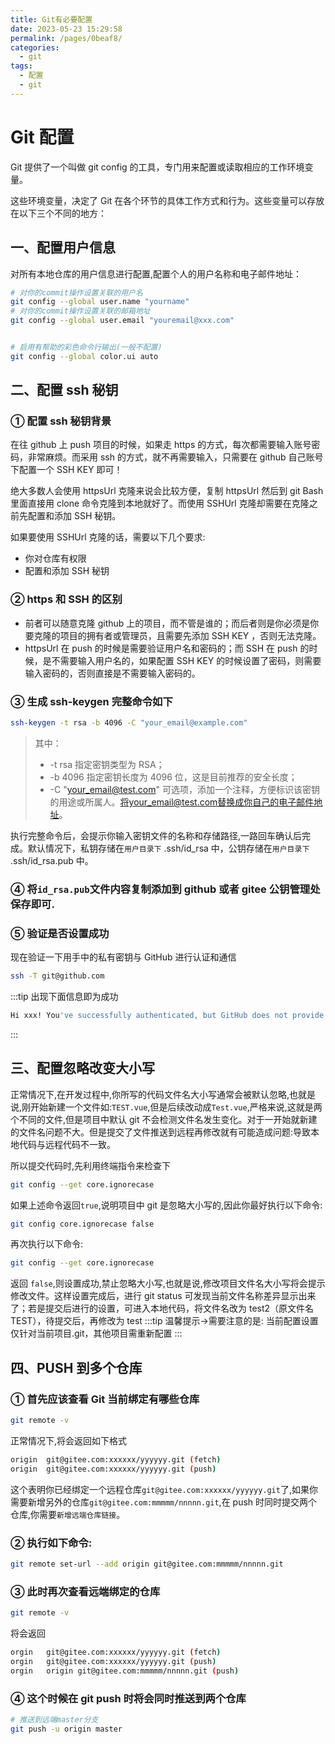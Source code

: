 ```yaml
---
title: Git有必要配置
date: 2023-05-23 15:29:58
permalink: /pages/0beaf8/
categories:
  - git
tags:
  - 配置
  - git
---
```


# Git 配置

Git 提供了一个叫做 git config 的工具，专门用来配置或读取相应的工作环境变量。

这些环境变量，决定了 Git 在各个环节的具体工作方式和行为。这些变量可以存放在以下三个不同的地方：

## 一、配置用户信息

对所有本地仓库的用户信息进行配置,配置个人的用户名称和电子邮件地址：

```bash
# 对你的commit操作设置关联的用户名
git config --global user.name "yourname"
# 对你的commit操作设置关联的邮箱地址
git config --global user.email "youremail@xxx.com"


# 启用有帮助的彩色命令行输出(一般不配置)
git config --global color.ui auto
```

## 二、配置 ssh 秘钥

### ① 配置 ssh 秘钥背景

在往 github 上 push 项目的时候，如果走 https 的方式，每次都需要输入账号密码，非常麻烦。而采用 ssh 的方式，就不再需要输入，只需要在 github 自己账号下配置一个 SSH KEY 即可！

绝大多数人会使用 httpsUrl 克隆来说会比较方便，复制 httpsUrl 然后到 git Bash 里面直接用 clone 命令克隆到本地就好了。而使用 SSHUrl 克隆却需要在克隆之前先配置和添加 SSH 秘钥。

如果要使用 SSHUrl 克隆的话，需要以下几个要求:

- 你对仓库有权限
- 配置和添加 SSH 秘钥

### ② https 和 SSH 的区别

- 前者可以随意克隆 github 上的项目，而不管是谁的；而后者则是你必须是你要克隆的项目的拥有者或管理员，且需要先添加 SSH KEY ，否则无法克隆。
- httpsUrl 在 push 的时候是需要验证用户名和密码的；而 SSH 在 push 的时候，是不需要输入用户名的，如果配置 SSH KEY 的时候设置了密码，则需要输入密码的，否则直接是不需要输入密码的。

### ③ 生成 ssh-keygen 完整命令如下

```bash
ssh-keygen -t rsa -b 4096 -C "your_email@example.com"
```

> 其中：
>
> - -t rsa 指定密钥类型为 RSA；
> - -b 4096 指定密钥长度为 4096 位，这是目前推荐的安全长度；
> - -C "your_email@test.com" 可选项，添加一个注释，方便标识该密钥的用途或所属人。将your_email@test.com替换成你自己的电子邮件地址。

执行完整命令后，会提示你输入密钥文件的名称和存储路径,一路回车确认后完成。默认情况下，私钥存储在`用户目录下` .ssh/id_rsa 中，公钥存储在`用户目录下` .ssh/id_rsa.pub 中。

<!-- 配置到github或者gitee -->

### ④ 将`id_rsa.pub`文件内容复制添加到 github 或者 gitee 公钥管理处保存即可.

### ⑤ 验证是否设置成功

现在验证一下用手中的私有密钥与 GitHub 进行认证和通信

```bash
ssh -T git@github.com
```

:::tip 出现下面信息即为成功

```bash
Hi xxx! You've successfully authenticated, but GitHub does not provide shell access.
```

:::

## 三、配置忽略改变大小写

正常情况下,在开发过程中,你所写的代码文件名大小写通常会被默认忽略,也就是说,刚开始新建一个文件如:`TEST.vue`,但是后续改动成`Test.vue`,严格来说,这就是两个不同的文件,但是项目中默认 git 不会检测文件名发生变化。对于一开始就新建的文件名问题不大。但是提交了文件推送到远程再修改就有可能造成问题:导致本地代码与远程代码不一致。

所以提交代码时,先利用终端指令来检查下

```bash
git config --get core.ignorecase
```

如果上述命令返回`true`,说明项目中 git 是忽略大小写的,因此你最好执行以下命令:

```bash
git config core.ignorecase false
```

再次执行以下命令:

```bash
git config --get core.ignorecase
```

返回 `false`,则设置成功,禁止忽略大小写,也就是说,修改项目文件名大小写将会提示修改文件。这样设置完成后，进行 git status 可发现当前文件名称差异显示出来了；若是提交后进行的设置，可进入本地代码，将文件名改为 test2（原文件名 TEST），待提交后，再修改为 test
:::tip 温馨提示->需要注意的是:
当前配置设置仅针对当前项目.git，其他项目需重新配置
:::

## 四、PUSH 到多个仓库

### ① 首先应该查看 Git 当前绑定有哪些仓库

```bash
git remote -v
```

正常情况下,将会返回如下格式

```bash
origin  git@gitee.com:xxxxxx/yyyyyy.git (fetch)
origin  git@gitee.com:xxxxxx/yyyyyy.git (push)
```

这个表明你已经绑定一个远程仓库`git@gitee.com:xxxxxx/yyyyyy.git`了,如果你需要新增另外的仓库`git@gitee.com:mmmmm/nnnnn.git`,在 push 时同时提交两个仓库,你需要`新增远端仓库链接`。

### ② 执行如下命令:

```bash
git remote set-url --add origin git@gitee.com:mmmmm/nnnnn.git
```

### ③ 此时再次查看远端绑定的仓库

```bash
git remote -v
```

将会返回

```bash
orgin   git@gitee.com:xxxxxx/yyyyyy.git (fetch)
orgin   git@gitee.com:xxxxxx/yyyyyy.git (push)
orgin   origin git@gitee.com:mmmmm/nnnnn.git (push)

```

### ④ 这个时候在 git push 时将会同时推送到两个仓库

```bash
# 推送到远端master分支
git push -u origin master
```
